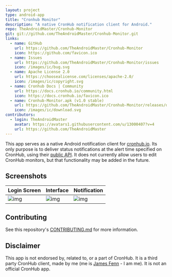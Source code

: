 ```yaml
---
layout: project
type: android-app
title: "Cronhub Monitor"
description: "A native CronHub notification client for Android."
repo: TheAndroidMaster/Cronhub-Monitor
git: git://github.com/TheAndroidMaster/Cronhub-Monitor.git
links:
  - name: GitHub
    url: https://github.com/TheAndroidMaster/Cronhub-Monitor
    icon: https://github.com/favicon.ico
  - name: Issues
    url: https://github.com/TheAndroidMaster/Cronhub-Monitor/issues
    icon: /images/ic/bug.svg
  - name: Apache License 2.0
    url: https://choosealicense.com/licenses/apache-2.0/
    icon: /images/ic/copyright.svg
  - name: Cronhub Docs | Community
    url: https://docs.cronhub.io/community.html
    icon: https://docs.cronhub.io/favicon.ico
  - name: Cronhub-Monitor.apk (v1.0 stable)
    url: https://github.com/TheAndroidMaster/Cronhub-Monitor/releases/download/v1.0/Cronhub-Monitor.apk
    icon: /images/ic/download.svg
contributors:
  - login: TheAndroidMaster
    avatar: https://avatars1.githubusercontent.com/u/13000407?v=4
    url: https://github.com/TheAndroidMaster
---
```


This app serves as a native Android notification client for [cronhub.io](https://cronhub.io/). Its only purpose is to deliver status notifications at the alert time specified on CronHub, using their [public API](https://docs.cronhub.io/public-api.html). It does not currently allow users to edit CronHub monitors, but that functionality may be added in the future.

## Screenshots

|Login Screen|Interface|Notification|
|-----|-----|-----|
|![img](https://raw.githubusercontent.com/TheAndroidMaster/Cronhub-Monitor/master/./.github/images/login.png?raw=true)|![img](https://raw.githubusercontent.com/TheAndroidMaster/Cronhub-Monitor/master/./.github/images/interface.png?raw=true)|![img](https://raw.githubusercontent.com/TheAndroidMaster/Cronhub-Monitor/master/./.github/images/notification.png?raw=true)|

## Contributing

See this repository's [CONTRIBUTING.md](https://github.com/TheAndroidMaster/Cronhub-Monitor/blob/master/./.github/CONTRIBUTING.md) for more information.

## Disclaimer

This app is not endorsed by, related to, or a part of CronHub. It is a third party CronHub client, made by me (me is [James Fenn](https://jfenn.me/) - I am me). It is not an official CronHub app.
